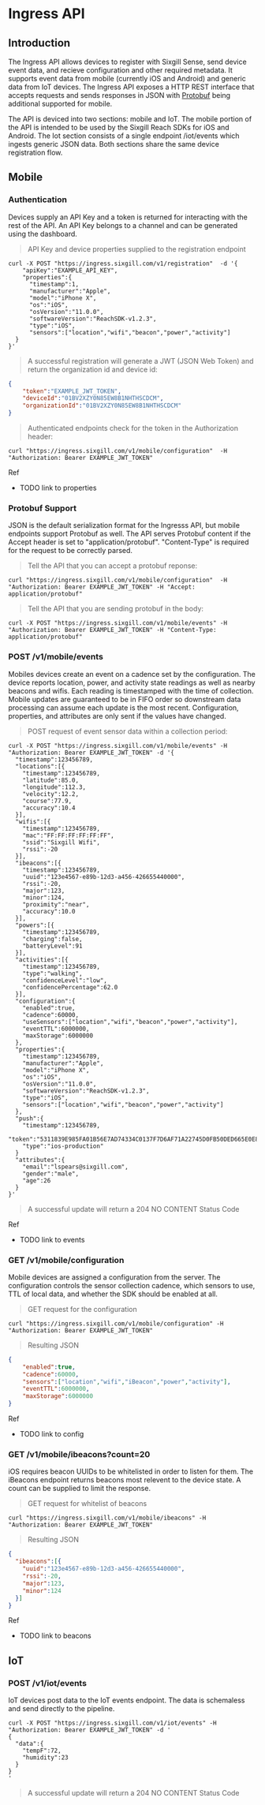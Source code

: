 # Ingress API

## Introduction

The Ingress API allows devices to register with Sixgill Sense, send device event data, and recieve configuration and other required metadata.  It supports event data from mobile (currently iOS and Android) and generic data from IoT devices.  The Ingress API exposes a HTTP REST interface that accepts requests and sends responses in JSON with [Protobuf](https://developers.google.com/protocol-buffers/) being additional supported for mobile.  

The API is deviced into two sections: mobile and IoT.  The mobile portion of the API is intended to be used by the Sixgill Reach SDKs for iOS and Android.  The Iot section consists of a single endpoint /iot/events which ingests generic JSON data.  Both sections share the same device registration flow.    

## Mobile

### Authentication

Devices supply an API Key and a token is returned for interacting with the rest of the API.  An API Key belongs to a channel and can be generated using the dashboard.  

> API Key and device properties supplied to the registration endpoint

```shell
curl -X POST "https://ingress.sixgill.com/v1/registration"  -d '{
    "apiKey":"EXAMPLE_API_KEY",
    "properties":{
      "timestamp":1,
      "manufacturer":"Apple",
      "model":"iPhone X",
      "os":"iOS",
      "osVersion":"11.0.0",
      "softwareVersion":"ReachSDK-v1.2.3",
      "type":"iOS",
      "sensors":["location","wifi","beacon","power","activity"]
  }
}'
```

> A successful registration will generate a JWT (JSON Web Token) and return the organization id and device id:

```json
{
    "token":"EXAMPLE_JWT_TOKEN",
    "deviceId":"01BV2XZY0N85EW8B1NHTHSCDCM",
    "organizationId":"01BV2XZY0N85EW8B1NHTHSCDCM"
}
```

> Authenticated endpoints check for the token in the Authorization header:

```shell
curl "https://ingress.sixgill.com/v1/mobile/configuration"  -H "Authorization: Bearer EXAMPLE_JWT_TOKEN"
```

Ref
- TODO link to properties

### Protobuf Support

JSON is the default serialization format for the Ingresss API, but mobile endpoints support Protobuf as well.  The API serves Protobuf content if the Accept header is set to "application/protobuf".  "Content-Type" is required for the request to be correctly parsed.  

> Tell the API that you can accept a protobuf reponse:
```shell
curl "https://ingress.sixgill.com/v1/mobile/configuration"  -H "Authorization: Bearer EXAMPLE_JWT_TOKEN" -H "Accept: application/protobuf"
```

> Tell the API that you are sending protobuf in the body:
```shell
curl -X POST "https://ingress.sixgill.com/v1/mobile/events" -H "Authorization: Bearer EXAMPLE_JWT_TOKEN" -H "Content-Type: application/protobuf"
```

### POST /v1/mobile/events

Mobiles devices create an event on a cadence set by the configuration.  The device reports location, power, and activity state readings as well as nearby beacons and wifis.  Each reading is timestamped with the time of collection.  Mobile updates are guaranteed to be in FIFO order so downstream data processing can assume each update is the most recent.  Configuration, properties, and attributes are only sent if the values have changed.  

> POST request of event sensor data within a collection period:

```shell
curl -X POST "https://ingress.sixgill.com/v1/mobile/events" -H "Authorization: Bearer EXAMPLE_JWT_TOKEN" -d '{
  "timestamp":123456789,
  "locations":[{
    "timestamp":123456789,
    "latitude":85.0,
    "longitude":112.3,
    "velocity":12.2,
    "course":77.9,
    "accuracy":10.4
  }],
  "wifis":[{
    "timestamp":123456789,
    "mac":"FF:FF:FF:FF:FF:FF",
    "ssid":"Sixgill Wifi",
    "rssi":-20
  }],
  "ibeacons":[{
    "timestamp":123456789,
    "uuid":"123e4567-e89b-12d3-a456-426655440000",
    "rssi":-20,
    "major":123,
    "minor":124,
    "proximity":"near",
    "accuracy":10.0
  }],
  "powers":[{
    "timestamp":123456789,
    "charging":false,
    "batteryLevel":91
  }],
  "activities":[{
    "timestamp":123456789,
    "type":"walking",
    "confidenceLevel":"low",
    "confidencePercentage":62.0
  }],
  "configuration":{
    "enabled":true,
    "cadence":60000,
    "useSensors":["location","wifi","beacon","power","activity"],
    "eventTTL":6000000,
    "maxStorage":6000000
  },
  "properties":{
    "timestamp":123456789,
    "manufacturer":"Apple",
    "model":"iPhone X",
    "os":"iOS",
    "osVersion":"11.0.0",
    "softwareVersion":"ReachSDK-v1.2.3",
    "type":"iOS",
    "sensors":["location","wifi","beacon","power","activity"]
  },  
  "push":{
    "timestamp":123456789,
    "token":"5311839E985FA01B56E7AD74334C0137F7D6AF71A22745D0FB50DED665E0E882",
    "type":"ios-production"
  }
  "attributes":{
    "email":"lspears@sixgill.com",
    "gender":"male",
    "age":26
  }
}'
```

> A successful update will return a 204 NO CONTENT Status Code

Ref
- TODO link to events

### GET /v1/mobile/configuration

Mobile devices are assigned a configuration from the server.  The configuration controls the sensor collection cadence, which sensors to use, TTL of local data, and whether the SDK should be enabled at all.

> GET request for the configuration
```shell
curl "https://ingress.sixgill.com/v1/mobile/configuration" -H "Authorization: Bearer EXAMPLE_JWT_TOKEN"
```

> Resulting JSON
```json
{
    "enabled":true,
    "cadence":60000,
    "sensors":["location","wifi","iBeacon","power","activity"],
    "eventTTL":6000000,
    "maxStorage":6000000
}
```

Ref
- TODO link to config

### GET /v1/mobile/ibeacons?count=20

iOS requires beacon UUIDs to be whitelisted in order to listen for them.  The iBeacons endpoint returns beacons most relevent to the device state.  A count can be supplied to limit the response.  

> GET request for whitelist of beacons
```shell
curl "https://ingress.sixgill.com/v1/mobile/ibeacons" -H "Authorization: Bearer EXAMPLE_JWT_TOKEN"
```

> Resulting JSON
```json
{
  "ibeacons":[{
    "uuid":"123e4567-e89b-12d3-a456-426655440000",
    "rssi":-20,
    "major":123,
    "minor":124
  }]
}
```

Ref
- TODO link to beacons

## IoT

### POST /v1/iot/events

IoT devices post data to the IoT events endpoint.  The data is schemaless and send directly to the pipeline.  

```shell
curl -X POST "https://ingress.sixgill.com/v1/iot/events" -H "Authorization: Bearer EXAMPLE_JWT_TOKEN" -d '
{
  "data":{
    "tempF":72,
    "humidity":23
  }
}
'
```

> A successful update will return a 204 NO CONTENT Status Code